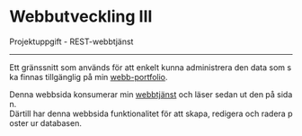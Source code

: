# Webbutveckling III

Projektuppgift - REST-webbtjänst

***

Ett gränssnitt som används för att enkelt kunna administrera den data som ska finnas tillgänglig på min [webb-portfolio](https://www.emmlan.se).

Denna webbsida konsumerar min [webbtjänst](https://github.com/EmmeliW/dt173g-rest) och läser sedan ut den på sidan.
Därtill har denna webbsida funktionalitet för att skapa, redigera och radera poster ur databasen.
